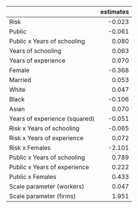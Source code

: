 |                               |   estimates |
|:------------------------------|------------:|
| Risk                          |      -0.023 |
| Public                        |      -0.061 |
| Public x Years of schooling   |       0.080 |
| Years of schooling            |       0.063 |
| Years of experience           |       0.070 |
| Female                        |      -0.368 |
| Married                       |       0.053 |
| White                         |       0.047 |
| Black                         |      -0.106 |
| Asian                         |       0.070 |
| Years of experience (squared) |      -0.051 |
| Risk x Years of schooling     |      -0.065 |
| Risk x Years of experience    |       0.072 |
| Risk x Females                |      -2.101 |
| Public x Years of schooling   |       0.789 |
| Public x Years of experience  |       0.222 |
| Public x Females              |       0.433 |
| Scale parameter (workers)     |       0.047 |
| Scale parameter (firms)       |       1.951 |